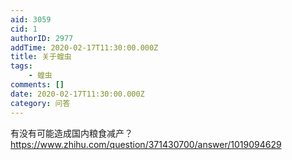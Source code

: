 ```yaml
---
aid: 3059
cid: 1
authorID: 2977
addTime: 2020-02-17T11:30:00.000Z
title: 关于蝗虫
tags:
    - 蝗虫
comments: []
date: 2020-02-17T11:30:00.000Z
category: 问答
---
```


有没有可能造成国内粮食减产？ https://www.zhihu.com/question/371430700/answer/1019094629
